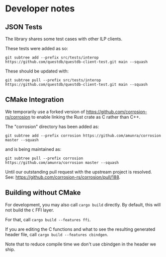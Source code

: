 # Developer notes

## JSON Tests
The library shares some test cases with other ILP clients.

These tests were added as so:

```
git subtree add --prefix src/tests/interop https://github.com/questdb/questdb-client-test.git main --squash
```

These should be updated with:

```
git subtree pull --prefix src/tests/interop https://github.com/questdb/questdb-client-test.git main --squash
```

## CMake Integration
We temporarily use a forked version of https://github.com/corrosion-rs/corrosion
to enable linking the Rust crate as C rather than C++.

The "corrosion" directory has been added as:

```
git subtree add --prefix corrosion https://github.com/amunra/corrosion master --squash
```

and is being maintained as:

```
git subtree pull --prefix corrosion https://github.com/amunra/corrosion master --squash
```

Until our outstanding pull request with the upstream project is resolved.
See: https://github.com/corrosion-rs/corrosion/pull/188.


## Building without CMake
For development, you may also call `cargo build` directly.
By default, this will not build the `C` FFI layer.

For that, call `cargo build --features ffi`.

If you are editing the C functions and what to see the resulting generated
header file, call `cargo build --features cbindgen`.

Note that to reduce compile time we don't use cbindgen in the header we ship.
